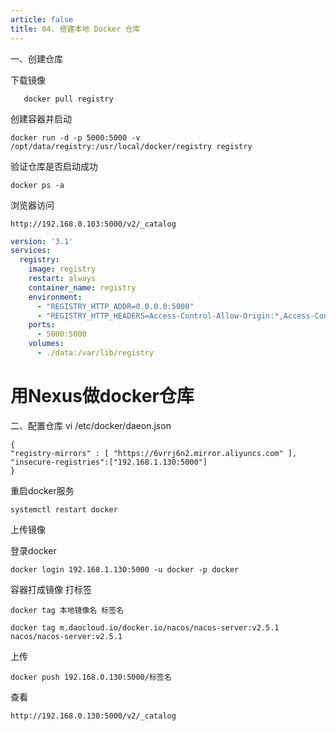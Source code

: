 ```yaml
---
article: false
title: 04. 搭建本地 Docker 仓库
---
```



一、创建仓库

下载镜像
```shell
   docker pull registry
```

创建容器并启动
```shell
docker run -d -p 5000:5000 -v /opt/data/registry:/usr/local/docker/registry registry
```
验证仓库是否启动成功
```shell
docker ps -a
```
浏览器访问
```shell
http://192.168.0.103:5000/v2/_catalog
```

```yaml
version: '3.1'
services:
  registry:
    image: registry
    restart: always
    container_name: registry
    environment:
      - "REGISTRY_HTTP_ADDR=0.0.0.0:5000"
      - "REGISTRY_HTTP_HEADERS=Access-Control-Allow-Origin:*,Access-Control-Allow-Methods:GET,HEAD,PUT,POST,DELETE,OPTIONS,Access-Control-Allow-Headers:Accept,Content-Type,Content-Length,Accept-Encoding,X-Registry-Auth,Authorization"
    ports:
      - 5000:5000
    volumes:
      - ./data:/var/lib/registry
```

# 用Nexus做docker仓库

二、配置仓库
vi /etc/docker/daeon.json
```shell
{
"registry-mirrors" : [ "https://6vrrj6n2.mirror.aliyuncs.com" ],
"insecure-registries":["192.168.1.130:5000"]
}
```

重启docker服务
```shell
systemctl restart docker
```

上传镜像

登录docker 
```shell
docker login 192.168.1.130:5000 -u docker -p docker
```

容器打成镜像
打标签
```shell
docker tag 本地镜像名 标签名

docker tag m.daocloud.io/docker.io/nacos/nacos-server:v2.5.1 nacos/nacos-server:v2.5.1

```
上传
```shell
docker push 192.168.0.130:5000/标签名
```
查看
```shell
http://192.168.0.130:5000/v2/_catalog
```







